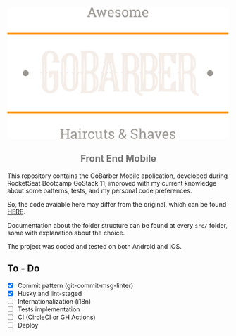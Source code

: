 <div align="center">
<img src="./src/assets/images/logo.svg" height="300" />

<h2 style="color:#777">Front End Mobile</h2>


</div>

This repository contains the GoBarber Mobile application, developed during RocketSeat Bootcamp GoStack 11, improved with my current knowledge about some patterns, tests, and my personal code preferences.

So, the code avaiable here may differ from the original, which can be found [HERE][gobarber-rocketseat].

Documentation about the folder structure can be found at every `src/` folder, some with explanation about the choice.

The project was coded and tested on both Android and iOS.


## To - Do

- [x] Commit pattern (git-commit-msg-linter)
- [x] Husky and lint-staged
- [ ] Internationalization (i18n)
- [ ] Tests implementation
- [ ] CI (CircleCI or GH Actions)
- [ ] Deploy

[gobarber-rocketseat]: https://github.com/rocketseat-education/bootcamp-gostack-modulos/tree/master/nivel-03/03-iniciando-aplicativo-mobile
